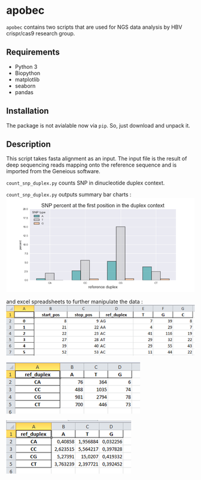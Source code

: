 # apobec
`apobec` contains two scripts that are used for NGS data analysis by HBV crispr/cas9 research group. 

## Requirements
- Python 3
- Biopython
- matplotlib
- seaborn
- pandas

## Installation
The package is not avialable now via `pip`. So, just download and unpack it.

## Description
This script takes fasta alignment as an input. The input file is the result of deep sequencing reads mapping onto the reference sequence and is imported from the Geneious software.

`count_snp_duplex.py` counts  SNP in dinucleotide duplex context.

`count_snp_duplex.py` outputs summary bar charts : 
![bars](output_example/bars.png)

and excel spreadsheets to further manipulate the data  :
![bars](output_example/raw_count_spread_sheet.PNG)

![bars](output_example/pivot_count.PNG)

![bars](output_example/pivot_percent.PNG)
